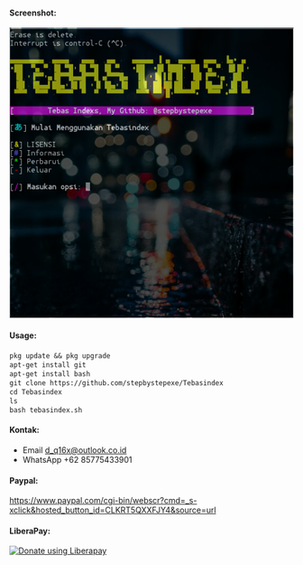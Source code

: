 #### Screenshot:
![](./Screenshot.png)
#### Usage:
```
pkg update && pkg upgrade
apt-get install git
apt-get install bash
git clone https://github.com/stepbystepexe/Tebasindex
cd Tebasindex
ls
bash tebasindex.sh
```
#### Kontak:
+ Email d_q16x@outlook.co.id
+ WhatsApp +62 85775433901
#### Paypal:
https://www.paypal.com/cgi-bin/webscr?cmd=_s-xclick&hosted_button_id=CLKRT5QXXFJY4&source=url
#### LiberaPay:
<noscript><a href="https://liberapay.com/stepbystepexe/donate"><img alt="Donate using Liberapay" src="https://liberapay.com/assets/widgets/donate.svg"></a></noscript>
